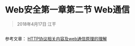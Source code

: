 # Web安全第一章第二节 Web通信
> 2018年4月17日 江干

## 








参考文章：
[HTTP协议相关内容及web通信原理的理解](http://blog.51cto.com/richier/1673641)
